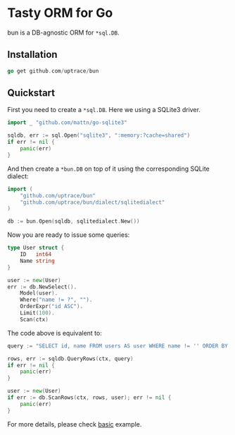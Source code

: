# Tasty ORM for Go

bun is a DB-agnostic ORM for `*sql.DB`.

## Installation

```go
go get github.com/uptrace/bun
```

## Quickstart

First you need to create a `*sql.DB`. Here we using a SQLite3 driver.

```go
import _ "github.com/mattn/go-sqlite3"

sqldb, err := sql.Open("sqlite3", ":memory:?cache=shared")
if err != nil {
	panic(err)
}
```

And then create a `*bun.DB` on top of it using the corresponding SQLite dialect:

```go
import (
	"github.com/uptrace/bun"
	"github.com/uptrace/bun/dialect/sqlitedialect"
)

db := bun.Open(sqldb, sqlitedialect.New())
```

Now you are ready to issue some queries:

```go
type User struct {
	ID	 int64
	Name string
}

user := new(User)
err := db.NewSelect().
	Model(user).
	Where("name != ?", "").
	OrderExpr("id ASC").
	Limit(100).
	Scan(ctx)
```

The code above is equivalent to:

```go
query := "SELECT id, name FROM users AS user WHERE name != '' ORDER BY id ASC LIMIT 100"

rows, err := sqldb.QueryRows(ctx, query)
if err != nil {
	panic(err)
}

user := new(User)
if err := db.ScanRows(ctx, rows, user); err != nil {
	panic(err)
}
```

For more details, please check [basic](example/basic) example.
